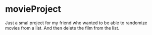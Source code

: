 # movieProject

Just a smal project for my friend who wanted to be able to randomize movies from a list.
And then delete the film from the list.
